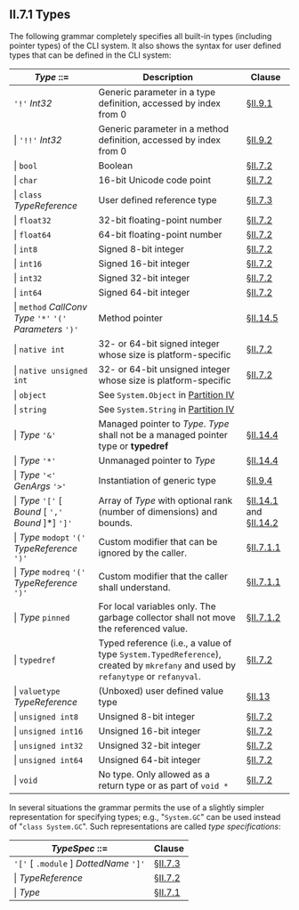 ## II.7.1 Types

The following grammar completely specifies all built-in types (including pointer types) of the CLI system. It also shows the syntax for user defined types that can be defined in the CLI system: 

 *Type* ::= | Description | Clause
 ---- | ---- | ----
 `'!'` _Int32_ | Generic parameter in a type definition, accessed by index from 0 | §[II.9.1](#todo-missing-hyperlink)
 \| `'!!'` _Int32_ | Generic parameter in a method definition, accessed by index from 0 | §[II.9.2](#todo-missing-hyperlink)
 \| `bool` | Boolean | §[II.7.2](ii.7.2-built-in-types.md)
 \| `char` | 16-bit Unicode code point | §[II.7.2](ii.7.2-built-in-types.md)
 \| `class` _TypeReference_ | User defined reference type | §[II.7.3](ii.7.3-references-to-user-defined-types-typereference.md)
 \| `float32` | 32-bit floating-point number | §[II.7.2](ii.7.2-built-in-types.md)
 \| `float64` | 64-bit floating-point number | §[II.7.2](ii.7.2-built-in-types.md)
 \| `int8` | Signed 8-bit integer | §[II.7.2](ii.7.2-built-in-types.md)
 \| `int16` | Signed 16-bit integer | §[II.7.2](ii.7.2-built-in-types.md)
 \| `int32` | Signed 32-bit integer | §[II.7.2](ii.7.2-built-in-types.md)
 \| `int64` | Signed 64-bit integer | §[II.7.2](ii.7.2-built-in-types.md)
 \| `method` _CallConv_ _Type_ `'*'` `'('` _Parameters_ `')'` | Method pointer | §[II.14.5](#todo-missing-hyperlink)
 \| `native int` | 32- or 64-bit signed integer whose size is platform-specific | §[II.7.2](ii.7.2-built-in-types.md)
 \| `native unsigned int` | 32- or 64-bit unsigned integer whose size is platform-specific | §[II.7.2](ii.7.2-built-in-types.md)
 \| `object` | See `System.Object` in [Partition IV](#todo-missing-hyperlink) | &nbsp;
 \| `string` | See `System.String` in [Partition IV](#todo-missing-hyperlink) | &nbsp;
 \| _Type_ `'&'` | Managed pointer to _Type_. _Type_ shall not be a managed pointer type or **typedref** | §[II.14.4](#todo-missing-hyperlink)
 \| *Type* `'*'` | Unmanaged pointer to *Type* | §[II.14.4](#todo-missing-hyperlink)
 \| *Type* `'<'` *GenArgs* `'>'` | Instantiation of generic type | §[II.9.4](#todo-missing-hyperlink)
 \| _Type_ `'['` [ *Bound* [ `','` *Bound* ]*] `']'` | Array of _Type_ with optional rank (number of dimensions) and bounds. | §[II.14.1](#todo-missing-hyperlink) and §[II.14.2](#todo-missing-hyperlink)
 \| _Type_ `modopt` `'('` _TypeReference_ `')'` | Custom modifier that can be ignored by the caller. | §[II.7.1.1](ii.7.1.1-modreq-and-modopt.md)
 \| _Type_ `modreq` `'('` _TypeReference_ `')'` | Custom modifier that the caller shall understand. | §[II.7.1.1](ii.7.1.1-modreq-and-modopt.md)
 \| _Type_ `pinned` | For local variables only. The garbage collector shall not move the referenced value. | §[II.7.1.2](ii.7.1.2-pinned.md)
 \| `typedref` | Typed reference (i.e., a value of type `System.TypedReference`), created by `mkrefany` and used by `refanytype` or `refanyval`. | §[II.7.2](ii.7.2-built-in-types.md)
 \| `valuetype` _TypeReference_ | (Unboxed) user defined value type | §[II.13](ii.13-semantics-of-value-types.md)
 \| `unsigned int8` | Unsigned 8-bit integer | §[II.7.2](ii.7.2-built-in-types.md)
 \| `unsigned int16` | Unsigned 16-bit integer | §[II.7.2](ii.7.2-built-in-types.md)
 \| `unsigned int32` | Unsigned 32-bit integer | §[II.7.2](ii.7.2-built-in-types.md)
 \| `unsigned int64` | Unsigned 64-bit integer | §[II.7.2](ii.7.2-built-in-types.md)
 \| `void` | No type. Only allowed as a return type or as part of `void *` | §[II.7.2](ii.7.2-built-in-types.md)

In several situations the grammar permits the use of a slightly simpler representation for specifying types; e.g., "`System.GC`" can be used instead of  "`class System.GC`". Such representations are called *type specifications*: 

 _TypeSpec_ ::= | Clause
 ---- | ----
 `'['` [ `.module` ] *DottedName* `']'` | §[II.7.3](ii.7.3-references-to-user-defined-types-typereference.md)
 \| _TypeReference_ | §[II.7.2](ii.7.2-built-in-types.md)
 \| _Type_ | §[II.7.1](ii.7.1-types.md)